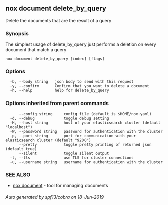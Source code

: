 ## nox document delete_by_query

Delete the documents that are the result of a query

### Synopsis

The simplest usage of delete_by_query just performs a deletion on every document that match a query

```
nox document delete_by_query [index] [flags]
```

### Options

```
  -b, --body string   json body to send with this request
  -y, --confirm       Confirm that you want to delete a document
  -h, --help          help for delete_by_query
```

### Options inherited from parent commands

```
      --config string     config file (default is $HOME/nox.yaml)
  -d, --debug             toggle debug setting
  -H, --host string       host of your elasticsearch cluster (default "localhost")
  -W, --password string   password for authentication with the cluster
  -p, --port string       port for communication with your elasticsearch cluster (default "9200")
      --pretty            toggle pretty printing of returned json (default true)
      --silent            toggle silent output
  -t, --tls               use TLS for cluster connections
  -u, --username string   username for authentication with the cluster
```

### SEE ALSO

* [nox document](nox_document.md)	 - tool for managing documents

###### Auto generated by spf13/cobra on 18-Jun-2019
